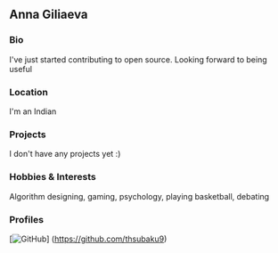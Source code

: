 ## Anna Giliaeva

### Bio
I've just started contributing to open source. Looking forward to being useful 

### Location
I'm an Indian

### Projects
I don't have any projects yet :) 

### Hobbies & Interests
Algorithm designing, gaming, psychology, playing basketball, debating

### Profiles
[![GitHub][github-img]] (https://github.com/thsubaku9)

<!-- Don't edit the below 2 lines -->
[twitter-img]: https://i.imgur.com/wWzX9uB.png
[github-img]: https://i.imgur.com/9I6NRUm.png